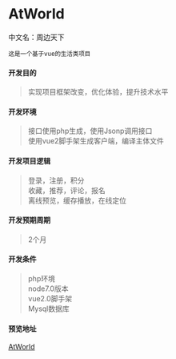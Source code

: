 # AtWorld
中文名：周边天下

`这是一个基于vue的生活类项目`</br>

#### 开发目的
>实现项目框架改变，优化体验，提升技术水平

#### 开发环境
> 接口使用php生成，使用Jsonp调用接口 <br />
> 使用vue2脚手架生成客户端，编译主体文件

#### 开发项目逻辑
> 登录，注册，积分 <br />
> 收藏，推荐，评论，报名 <br />
> 离线预览，缓存播放，在线定位 <br />

#### 开发预期周期
> 2个月 

#### 开发条件
> php环境 <br />
node7.0版本 <br />
vue2.0脚手架 <br />
Mysql数据库

#### 预览地址
[AtWorld](http://palpitation.shop/web/AtWorld/ "周边天下") 
